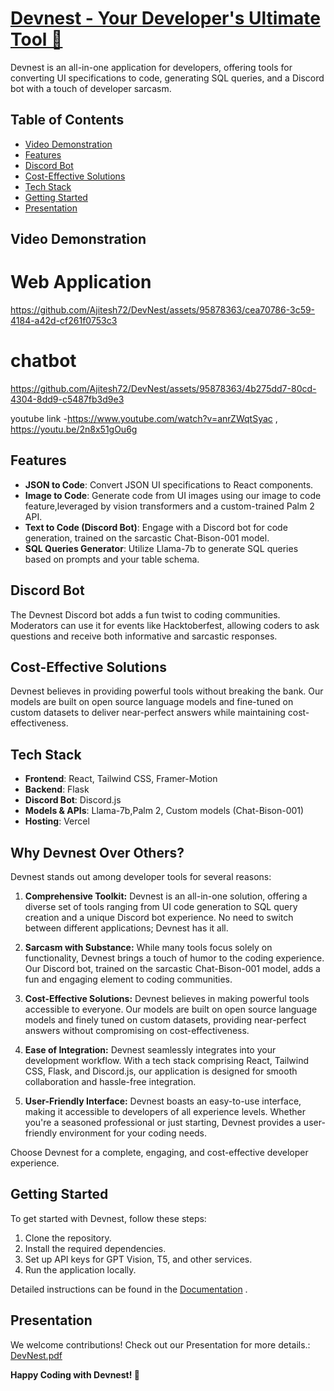 <a href="[https://your-devnest-app-url/](https://your-devnest-app-url/)">
    <h1>Devnest - Your Developer's Ultimate Tool 🚀</h1>
</a>
<p >
  Devnest is an all-in-one application for developers, offering tools for converting UI specifications to code, generating SQL queries, and a Discord bot with a touch of developer sarcasm.
</p>

## Table of Contents
- [Video Demonstration](#video-demonstration)
- [Features](#features)
- [Discord Bot](#discord-bot)
- [Cost-Effective Solutions](#cost-effective-solutions)
- [Tech Stack](#tech-stack)
- [Getting Started](#getting-started)
- [Presentation](#presentation)

## Video Demonstration
<h1>Web Application</h1>

https://github.com/Ajitesh72/DevNest/assets/95878363/cea70786-3c59-4184-a42d-cf261f0753c3




<h1>chatbot</h1>

https://github.com/Ajitesh72/DevNest/assets/95878363/4b275dd7-80cd-4304-8dd9-c5487fb3d9e3




youtube link -https://www.youtube.com/watch?v=anrZWqtSyac   ,    https://youtu.be/2n8x51gOu6g

## Features

- **JSON to Code**: Convert JSON UI specifications to React components.
- **Image to Code**: Generate code from UI images using our image to code feature,leveraged by vision transformers and a custom-trained Palm 2 API.
- **Text to Code (Discord Bot)**: Engage with a Discord bot for code generation, trained on the sarcastic Chat-Bison-001 model.
- **SQL Queries Generator**: Utilize Llama-7b to generate SQL queries based on prompts and your table schema.

## Discord Bot

The Devnest Discord bot adds a fun twist to coding communities. Moderators can use it for events like Hacktoberfest, allowing coders to ask questions and receive both informative and sarcastic responses.

## Cost-Effective Solutions

Devnest believes in providing powerful tools without breaking the bank. Our models are built on open source language models and fine-tuned on custom datasets to deliver near-perfect answers while maintaining cost-effectiveness.

## Tech Stack

- **Frontend**: React, Tailwind CSS, Framer-Motion
- **Backend**: Flask
- **Discord Bot**: Discord.js
- **Models & APIs**: Llama-7b,Palm 2, Custom models (Chat-Bison-001)
- **Hosting**: Vercel

## Why Devnest Over Others?

Devnest stands out among developer tools for several reasons:

1. **Comprehensive Toolkit:** Devnest is an all-in-one solution, offering a diverse set of tools ranging from UI code generation to SQL query creation and a unique Discord bot experience. No need to switch between different applications; Devnest has it all.

2. **Sarcasm with Substance:** While many tools focus solely on functionality, Devnest brings a touch of humor to the coding experience. Our Discord bot, trained on the sarcastic Chat-Bison-001 model, adds a fun and engaging element to coding communities.

3. **Cost-Effective Solutions:** Devnest believes in making powerful tools accessible to everyone. Our models are built on open source language models and finely tuned on custom datasets, providing near-perfect answers without compromising on cost-effectiveness.

4. **Ease of Integration:** Devnest seamlessly integrates into your development workflow. With a tech stack comprising React, Tailwind CSS, Flask, and Discord.js, our application is designed for smooth collaboration and hassle-free integration.


5. **User-Friendly Interface:** Devnest boasts an easy-to-use interface, making it accessible to developers of all experience levels. Whether you're a seasoned professional or just starting, Devnest provides a user-friendly environment for your coding needs.

Choose Devnest for a complete, engaging, and cost-effective developer experience.



## Getting Started

To get started with Devnest, follow these steps:

1. Clone the repository.
2. Install the required dependencies.
3. Set up API keys for GPT Vision, T5, and other services.
4. Run the application locally.

Detailed instructions can be found in the [Documentation](https://docs.google.com/document/d/1jBicGpcdRuSIJ7GCv7VOrtiyg1GZOXH8wNsUJRnhEiA/edit?usp=sharing) .

## Presentation

We welcome contributions! Check out our Presentation for more details.: 
[DevNest.pdf](https://github.com/Ajitesh72/DevNest/files/13415432/DevNest.pdf)


**Happy Coding with Devnest! 🚀**
